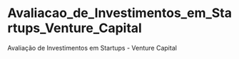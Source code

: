 # Avaliacao_de_Investimentos_em_Startups_Venture_Capital
Avaliação de Investimentos em Startups - Venture Capital

